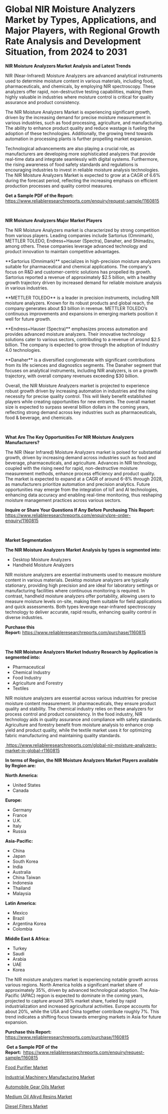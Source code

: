 <p><h1>Global NIR Moisture Analyzers Market by Types, Applications, and Major Players, with Regional Growth Rate Analysis and Development Situation, from 2024 to 2031</h1></p><p><strong>NIR Moisture Analyzers Market Analysis and Latest Trends</strong></p>
<p><p>NIR (Near-Infrared) Moisture Analyzers are advanced analytical instruments used to determine moisture content in various materials, including food, pharmaceuticals, and chemicals, by employing NIR spectroscopy. These analyzers offer rapid, non-destructive testing capabilities, making them highly valuable in industries where moisture control is critical for quality assurance and product consistency.</p><p>The NIR Moisture Analyzers Market is experiencing significant growth, driven by the increasing demand for precise moisture measurement in various industries, such as food processing, agriculture, and manufacturing. The ability to enhance product quality and reduce wastage is fueling the adoption of these technologies. Additionally, the growing trend towards automation in processing plants is further propelling market expansion.</p><p>Technological advancements are also playing a crucial role, as manufacturers are developing more sophisticated analyzers that provide real-time data and integrate seamlessly with digital systems. Furthermore, the rising awareness of food safety standards and regulations is encouraging industries to invest in reliable moisture analysis technologies. The NIR Moisture Analyzers Market is expected to grow at a CAGR of 6.6% during the forecast period, reflecting the increasing emphasis on efficient production processes and quality control measures.</p></p>
<p><strong>Get a Sample PDF of the Report:&nbsp;</strong> <a href="https://www.reliableresearchreports.com/enquiry/request-sample/1160815?utm_campaign=7&utm_medium=2&utm_source=Github&utm_content=ia&utm_term=17112024&utm_id=nir-moisture-analyzers">https://www.reliableresearchreports.com/enquiry/request-sample/1160815</a></p>
<p>&nbsp;</p>
<p><strong>NIR Moisture Analyzers Major Market Players</strong></p>
<p><p>The NIR Moisture Analyzers market is characterized by strong competition from various players. Leading companies include Sartorius (Omnimark), METTLER TOLEDO, Endress+Hauser (Spectra), Danaher, and Shimadzu, among others. These companies leverage advanced technology and product innovation to maintain competitive advantages.</p><p>**Sartorius (Omnimark)** specializes in high-precision moisture analyzers suitable for pharmaceutical and chemical applications. The company's focus on R&D and customer-centric solutions has propelled its growth. Sartorius reported a revenue of approximately $2.5 billion, with a healthy growth trajectory driven by increased demand for reliable moisture analysis in various industries.</p><p>**METTLER TOLEDO** is a leader in precision instruments, including NIR moisture analyzers. Known for its robust products and global reach, the company generates about $3 billion in revenue. METTLER TOLEDO’s continuous improvements and expansions in emerging markets position it well for future growth.</p><p>**Endress+Hauser (Spectra)** emphasizes process automation and provides advanced moisture analyzers. Their innovative technology solutions cater to various sectors, contributing to a revenue of around $2.5 billion. The company is expected to grow through the adoption of Industry 4.0 technologies.</p><p>**Danaher** is a diversified conglomerate with significant contributions from its life sciences and diagnostics segments. The Danaher segment that focuses on analytical instruments, including NIR analyzers, is on a growth trajectory, with overall company revenues exceeding $30 billion. </p><p>Overall, the NIR Moisture Analyzers market is projected to experience robust growth driven by increasing automation in industries and the rising necessity for precise quality control. This will likely benefit established players while creating opportunities for new entrants. The overall market size is expected to surpass several billion dollars in the coming years, reflecting strong demand across key industries such as pharmaceuticals, food & beverage, and chemicals.</p></p>
<p>&nbsp;</p>
<p><strong>What Are The Key Opportunities For NIR Moisture Analyzers Manufacturers?</strong></p>
<p><p>The NIR (Near Infrared) Moisture Analyzers market is poised for substantial growth, driven by increasing demand across industries such as food and beverage, pharmaceuticals, and agriculture. Advances in NIR technology, coupled with the rising need for rapid, non-destructive moisture measurement methods, enhance process efficiency and product quality. The market is expected to expand at a CAGR of around 6-8% through 2028, as manufacturers prioritize automation and precision analytics. Future opportunities may emerge from the integration of IoT and AI technologies, enhancing data accuracy and enabling real-time monitoring, thus reshaping moisture management practices across various sectors.</p></p>
<p><strong>Inquire or Share Your Questions If Any Before Purchasing This Report:</strong> <a href="https://www.reliableresearchreports.com/enquiry/pre-order-enquiry/1160815?utm_campaign=7&utm_medium=2&utm_source=Github&utm_content=ia&utm_term=17112024&utm_id=nir-moisture-analyzers">https://www.reliableresearchreports.com/enquiry/pre-order-enquiry/1160815</a></p>
<p>&nbsp;</p>
<p><strong>Market Segmentation</strong></p>
<p><strong>The NIR Moisture Analyzers Market Analysis by types is segmented into:</strong></p>
<p><ul><li>Desktop Moisture Analyzers</li><li>Handheld Moisture Analyzers</li></ul></p>
<p><p>NIR moisture analyzers are essential instruments used to measure moisture content in various materials. Desktop moisture analyzers are typically stationary, providing high precision and are ideal for laboratory settings or manufacturing facilities where continuous monitoring is required. In contrast, handheld moisture analyzers offer portability, allowing users to measure moisture levels on-site, making them suitable for field applications and quick assessments. Both types leverage near-infrared spectroscopy technology to deliver accurate, rapid results, enhancing quality control in diverse industries.</p></p>
<p><strong>Purchase this Report:&nbsp;</strong><a href="https://www.reliableresearchreports.com/purchase/1160815?utm_campaign=7&utm_medium=2&utm_source=Github&utm_content=ia&utm_term=17112024&utm_id=nir-moisture-analyzers">https://www.reliableresearchreports.com/purchase/1160815</a></p>
<p>&nbsp;</p>
<p><strong>The NIR Moisture Analyzers Market Industry Research by Application is segmented into:</strong></p>
<p><ul><li>Pharmaceutical</li><li>Chemical Industry</li><li>Food Industry</li><li>Agriculture and Forestry</li><li>Textiles</li></ul></p>
<p><p>NIR moisture analyzers are essential across various industries for precise moisture content measurement. In pharmaceuticals, they ensure product quality and stability. The chemical industry relies on these analyzers for process control and product consistency. In the food industry, NIR technology aids in quality assurance and compliance with safety standards. Agriculture and forestry benefit from moisture analysis to enhance crop yield and product quality, while the textile market uses it for optimizing fabric manufacturing and maintaining quality standards.</p></p>
<p><a href="https://www.reliableresearchreports.com/global-nir-moisture-analyzers-market-in-global-r1160815?utm_campaign=7&utm_medium=2&utm_source=Github&utm_content=ia&utm_term=17112024&utm_id=nir-moisture-analyzers">&nbsp;https://www.reliableresearchreports.com/global-nir-moisture-analyzers-market-in-global-r1160815</a></p>
<p><strong>In terms of Region, the NIR Moisture Analyzers Market Players available by Region are:</strong></p>
<p>
    <p> <strong> North America: </strong>
        <ul>
            <li>United States</li>
            <li>Canada</li>
        </ul>
        </p> 
    <p> <strong> Europe: </strong>
        <ul>
            <li>Germany</li>
            <li>France</li>
            <li>U.K.</li>
            <li>Italy</li>
            <li>Russia</li>
        </ul>
        </p> 
    <p> <strong> Asia-Pacific: </strong>
        <ul>
            <li>China</li>
            <li>Japan</li>
            <li>South Korea</li>
            <li>India</li>
            <li>Australia</li>
            <li>China Taiwan</li>
            <li>Indonesia</li>
            <li>Thailand</li>
            <li>Malaysia</li>
        </ul>
        </p> 
    <p> <strong> Latin America: </strong>
        <ul>
            <li>Mexico</li>
            <li>Brazil</li>
            <li>Argentina Korea</li>
            <li>Colombia</li>
        </ul>
        </p> 
    <p> <strong> Middle East & Africa: </strong>
        <ul>
            <li>Turkey</li>
            <li>Saudi</li>
            <li>Arabia</li>
            <li>UAE</li>
            <li>Korea</li>
        </ul>
    </p>
    </p>
<p><p>The NIR moisture analyzers market is experiencing notable growth across various regions. North America holds a significant market share of approximately 35%, driven by advanced technological adoption. The Asia-Pacific (APAC) region is expected to dominate in the coming years, projected to capture around 38% market share, fueled by rapid industrialization and increased agricultural activities. Europe accounts for about 20%, while the USA and China together contribute roughly 7%. This trend indicates a shifting focus towards emerging markets in Asia for future expansion.</p></p>
<p><strong>Purchase this Report: </strong><a href="https://www.reliableresearchreports.com/purchase/1160815?utm_campaign=7&utm_medium=2&utm_source=Github&utm_content=ia&utm_term=17112024&utm_id=nir-moisture-analyzers">https://www.reliableresearchreports.com/purchase/1160815</a></p>
<p>&nbsp;<strong>Get a Sample PDF of the Report:&nbsp;&nbsp;</strong><a href="https://www.reliableresearchreports.com/enquiry/request-sample/1160815?utm_campaign=7&utm_medium=2&utm_source=Github&utm_content=ia&utm_term=17112024&utm_id=nir-moisture-analyzers">https://www.reliableresearchreports.com/enquiry/request-sample/1160815</a></p>
<p><strong></strong></p>
<p><p><a href="https://www.linkedin.com/pulse/global-food-purifier-market-trends-analysis-future-growth-vz7ae?utm_campaign=7&utm_medium=2&utm_source=Github&utm_content=ia&utm_term=17112024&utm_id=nir-moisture-analyzers">Food Purifier Market</a></p><p><a href="https://issuu.com/reportprime-2/docs/industrial-machinery-manufacturing-_104c6b97b780db?utm_campaign=7&utm_medium=2&utm_source=Github&utm_content=ia&utm_term=17112024&utm_id=nir-moisture-analyzers">Industrial Machinery Manufacturing Market</a></p><p><a href="https://github.com/angelajermaine/Market-Research-Report-List-5/blob/main/automobile-gear-oils-market.md?utm_campaign=7&utm_medium=2&utm_source=Github&utm_content=ia&utm_term=17112024&utm_id=nir-moisture-analyzers">Automobile Gear Oils Market</a></p><p><a href="https://github.com/provorikovar/Market-Research-Report-List-6/blob/main/medium-oil-alkyd-resins-market.md?utm_campaign=7&utm_medium=2&utm_source=Github&utm_content=ia&utm_term=17112024&utm_id=nir-moisture-analyzers">Medium Oil Alkyd Resins Market</a></p><p><a href="https://www.linkedin.com/pulse/diesel-filters-market-size-share-analysis-growth-trends-yccee?utm_campaign=7&utm_medium=2&utm_source=Github&utm_content=ia&utm_term=17112024&utm_id=nir-moisture-analyzers">Diesel Filters Market</a></p></p>